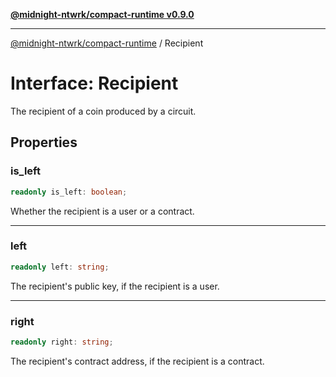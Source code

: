 [**@midnight-ntwrk/compact-runtime v0.9.0**](../README.md)

***

[@midnight-ntwrk/compact-runtime](../globals.md) / Recipient

# Interface: Recipient

The recipient of a coin produced by a circuit.

## Properties

### is\_left

```ts
readonly is_left: boolean;
```

Whether the recipient is a user or a contract.

***

### left

```ts
readonly left: string;
```

The recipient's public key, if the recipient is a user.

***

### right

```ts
readonly right: string;
```

The recipient's contract address, if the recipient is a contract.
